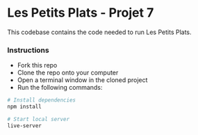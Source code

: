 # Les Petits Plats - Projet 7

This codebase contains the code needed to run Les Petits Plats.

### Instructions

- Fork this repo
- Clone the repo onto your computer
- Open a terminal window in the cloned project
- Run the following commands:

```bash
# Install dependencies
npm install

# Start local server
live-server
```
